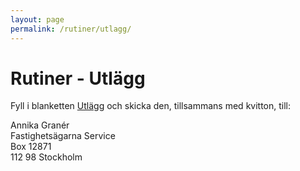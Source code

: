 ```yaml
---
layout: page
permalink: /rutiner/utlagg/
---
```


Rutiner - Utlägg
=====================

Fyll i blanketten [Utlägg](utlagg.doc) och skicka den, tillsammans med kvitton, till:

Annika Granér  
Fastighetsägarna Service  
Box 12871  
112 98 Stockholm  
